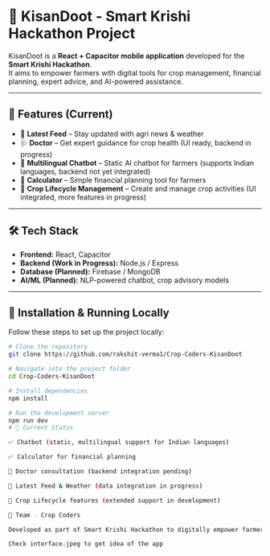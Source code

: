 # 🌾 KisanDoot - Smart Krishi Hackathon Project

KisanDoot is a **React + Capacitor mobile application** developed for the **Smart Krishi Hackathon**.  
It aims to empower farmers with digital tools for crop management, financial planning, expert advice, and AI-powered assistance.

---

## 🚀 Features (Current)
- 📢 **Latest Feed** – Stay updated with agri news & weather  
- 🩺 **Doctor** – Get expert guidance for crop health (UI ready, backend in progress)  
- 💬 **Multilingual Chatbot** – Static AI chatbot for farmers (supports Indian languages, backend not yet integrated)  
- 🧮 **Calculator** – Simple financial planning tool for farmers  
- 🌱 **Crop Lifecycle Management** – Create and manage crop activities (UI integrated, more features in progress)  

---

## 🛠️ Tech Stack
- **Frontend:** React, Capacitor  
- **Backend (Work in Progress):** Node.js / Express  
- **Database (Planned):** Firebase / MongoDB  
- **AI/ML (Planned):** NLP-powered chatbot, crop advisory models  

---

## 📂 Installation & Running Locally
Follow these steps to set up the project locally:

```bash
# Clone the repository
git clone https://github.com/rakshit-verma1/Crop-Coders-KisanDoot

# Navigate into the project folder
cd Crop-Coders-KisanDoot

# Install dependencies
npm install

# Run the development server
npm run dev
# 📌 Current Status

✅ Chatbot (static, multilingual support for Indian languages)

✅ Calculator for financial planning

🔄 Doctor consultation (backend integration pending)

🔄 Latest Feed & Weather (data integration in progress)

🔄 Crop Lifecycle features (extended support in development)

🙌 Team - Crop Coders

Developed as part of Smart Krishi Hackathon to digitally empower farmers.

Check interface.jpeg to get idea of the app
